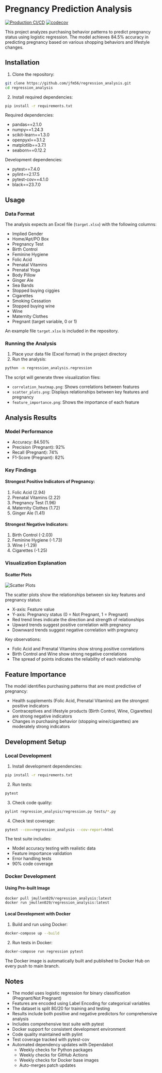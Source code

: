 # Pregnancy Prediction Analysis

[![Production CI/CD](https://github.com/jfm56/regression_analysis/actions/workflows/production.yml/badge.svg)](https://github.com/jfm56/regression_analysis/actions/workflows/production.yml)
[![codecov](https://codecov.io/gh/jfm56/regression_analysis/branch/main/graph/badge.svg)](https://codecov.io/gh/jfm56/regression_analysis)


This project analyzes purchasing behavior patterns to predict pregnancy status using logistic regression. The model achieves 84.5% accuracy in predicting pregnancy based on various shopping behaviors and lifestyle changes.

## Installation

1. Clone the repository:
```bash
git clone https://github.com/jfm56/regression_analysis.git
cd regression_analysis
```

2. Install required dependencies:
```bash
pip install -r requirements.txt
```

Required dependencies:
- pandas==2.1.0
- numpy==1.24.3
- scikit-learn==1.3.0
- openpyxl==3.1.2
- matplotlib==3.7.1
- seaborn==0.12.2

Development dependencies:
- pytest==7.4.0
- pylint==2.17.5
- pytest-cov==4.1.0
- black==23.7.0

## Usage

### Data Format
The analysis expects an Excel file (`target.xlsx`) with the following columns:
- Implied Gender
- Home/Apt/PO Box
- Pregnancy Test
- Birth Control
- Feminine Hygiene
- Folic Acid
- Prenatal Vitamins
- Prenatal Yoga
- Body Pillow
- Ginger Ale
- Sea Bands
- Stopped buying ciggies
- Cigarettes
- Smoking Cessation
- Stopped buying wine
- Wine
- Maternity Clothes
- Pregnant (target variable, 0 or 1)

An example file `target.xlsx` is included in the repository.

### Running the Analysis
1. Place your data file (Excel format) in the project directory
2. Run the analysis:
```bash
python -m regression_analysis.regression
```

The script will generate three visualization files:
- `correlation_heatmap.png`: Shows correlations between features
- `scatter_plots.png`: Displays relationships between key features and pregnancy
- `feature_importance.png`: Shows the importance of each feature

## Analysis Results

### Model Performance
- Accuracy: 84.50%
- Precision (Pregnant): 92%
- Recall (Pregnant): 74%
- F1-Score (Pregnant): 82%

### Key Findings

#### Strongest Positive Indicators of Pregnancy:
1. Folic Acid (2.94)
2. Prenatal Vitamins (2.22)
3. Pregnancy Test (1.96)
4. Maternity Clothes (1.72)
5. Ginger Ale (1.41)

#### Strongest Negative Indicators:
1. Birth Control (-2.03)
2. Feminine Hygiene (-1.73)
3. Wine (-1.29)
4. Cigarettes (-1.25)

### Visualization Explanation

#### Scatter Plots
![Scatter Plots](scatter_plots.png)

The scatter plots show the relationships between six key features and pregnancy status:
- X-axis: Feature value
- Y-axis: Pregnancy status (0 = Not Pregnant, 1 = Pregnant)
- Red trend lines indicate the direction and strength of relationships
- Upward trends suggest positive correlation with pregnancy
- Downward trends suggest negative correlation with pregnancy

Key observations:
- Folic Acid and Prenatal Vitamins show strong positive correlations
- Birth Control and Wine show strong negative correlations
- The spread of points indicates the reliability of each relationship

## Feature Importance
The model identifies purchasing patterns that are most predictive of pregnancy:
- Health supplements (Folic Acid, Prenatal Vitamins) are the strongest positive indicators
- Contraceptives and lifestyle products (Birth Control, Wine, Cigarettes) are strong negative indicators
- Changes in purchasing behavior (stopping wine/cigarettes) are moderately strong indicators

## Development Setup

### Local Development
1. Install development dependencies:
```bash
pip install -r requirements.txt
```

2. Run tests:
```bash
pytest
```

3. Check code quality:
```bash
pylint regression_analysis/regression.py tests/*.py
```

4. Check test coverage:
```bash
pytest --cov=regression_analysis --cov-report=html
```

The test suite includes:
- Model accuracy testing with realistic data
- Feature importance validation
- Error handling tests
- 90% code coverage

### Docker Development

#### Using Pre-built Image
```bash
docker pull jmullen029/regression_analysis:latest
docker run jmullen029/regression_analysis:latest
```

#### Local Development with Docker
1. Build and run using Docker:
```bash
docker-compose up --build
```

2. Run tests in Docker:
```bash
docker-compose run regression pytest
```

The Docker image is automatically built and published to Docker Hub on every push to main branch.

## Notes
- The model uses logistic regression for binary classification (Pregnant/Not Pregnant)
- Features are encoded using Label Encoding for categorical variables
- The dataset is split 80/20 for training and testing
- Results include both positive and negative predictors for comprehensive analysis
- Includes comprehensive test suite with pytest
- Docker support for consistent development environment
- Code quality maintained with pylint
- Test coverage tracked with pytest-cov
- Automated dependency updates with Dependabot
  - Weekly checks for Python packages
  - Weekly checks for GitHub Actions
  - Weekly checks for Docker base images
  - Auto-merges patch updates
